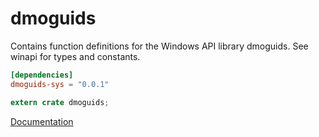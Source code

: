# dmoguids #
Contains function definitions for the Windows API library dmoguids. See winapi for types and constants.

```toml
[dependencies]
dmoguids-sys = "0.0.1"
```

```rust
extern crate dmoguids;
```

[Documentation](https://retep998.github.io/doc/dmoguids/)
